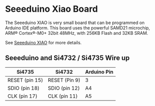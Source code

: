# Seeeduino Xiao Board


The Seeeduino XIAO  is very small board that can be programmed on Arduino IDE platform. This board uses the powerful SAMD21 microchip, ARM® Cortex®-M0+ 32bit 48MHz, with 256KB Flash and 32KB SRAM.

See [Seeeduino XIAO](https://wiki.seeedstudio.com/Seeeduino-XIAO/) for more details.


## Seeeduino and Si4732 / Si4735 Wire up

| Si4735         | Si4732        |  Arduino Pin |
| -------------- | ------------  | ------------ |
| RESET (pin 15) | RESET (Pin 9) |     3        |
| SDIO (pin 18)  | SDIO (pin 12) |    A4        |
| CLK (pin 17)   | CLK (pin 11)  |    A5        |



